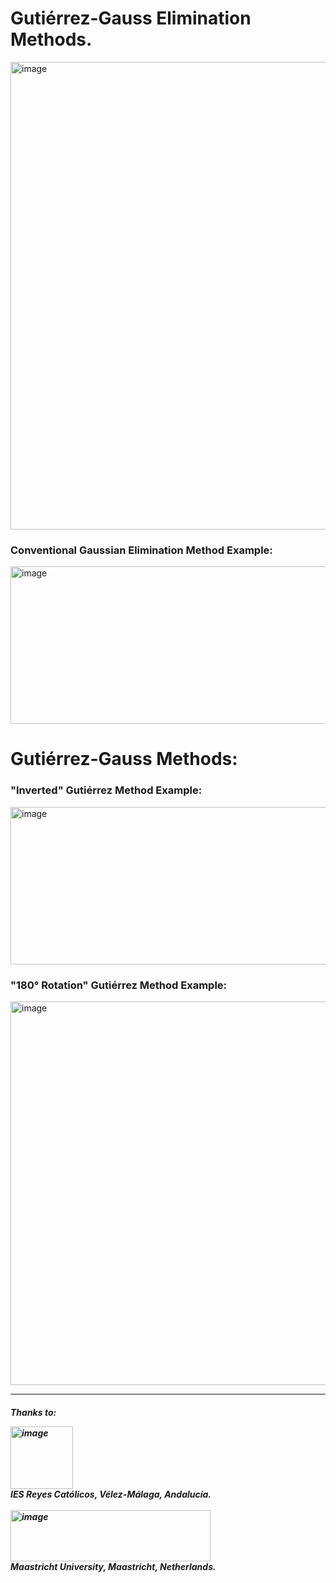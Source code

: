 <h1>Gutiérrez-Gauss Elimination Methods.</h1>

<img width="746" height="748" alt="image" src="https://github.com/user-attachments/assets/03cdd6c8-1d78-481d-8603-6e4b59d7baac" />

<!DOCTYPE html>
<html lang="es">
<head>
  
</head>
<body>
  <h3>Conventional Gaussian Elimination Method Example:</h1>
  <div class="matrix-container">
    <img width="926" height="252" alt="image" src="https://github.com/user-attachments/assets/19d86bdc-e5b8-4660-9486-b8045dd894f1" />
  </div>

  <h1>Gutiérrez-Gauss Methods:</h1>
  <h3>"Inverted" Gutiérrez Method Example:</h3>
  <div class="matrix-container">
    <img width="926" height="252" alt="image" src="https://github.com/user-attachments/assets/19d86bdc-e5b8-4660-9486-b8045dd894f1" />
  </div>

  <h3>"180° Rotation" Gutiérrez Method Example:</h3>
  <div class="matrix-container">
    <img width="987" height="614" alt="image" src="https://github.com/user-attachments/assets/6c896cdb-c17c-43e2-b210-1b66c9d3f838" />
  </div>


<hr>
  <h5>Thanks to:</p>
  <div>
    <img width="100" height="100" alt="image" src="https://github.com/user-attachments/assets/0b628579-e76d-470d-8dc0-67e9f08ed7d8" />
    <div class="caption">IES Reyes Católicos, Vélez-Málaga, Andalucía.</div>
  </div>
  <br>
  <div>
      <img width="320" height="82" alt="image" src="https://github.com/user-attachments/assets/ba829f36-9567-4355-a593-4abf9613ffae" />
      <div class="caption">Maastricht University, Maastricht, Netherlands.</div>
  </div>
  <br>
</body>



